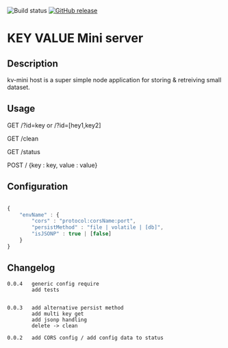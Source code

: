 ![Build status](https://travis-ci.org/Julien-laville/kv-mini-host.svg?branch=master)
[![GitHub release](https://img.shields.io/github/release/julien-laville/kv-mini-host.svg)]()
# KEY VALUE Mini server 

## Description

kv-mini host is a super simple node application for storing & retreiving small dataset.


## Usage

GET /?id=key or /?id=\[hey1,key2\]

GET /clean

GET /status

POST / {key : key, value : value}




## Configuration
```javascript

{
    "envName" : {
        "cors" : "protocol:corsName:port",
        "persistMethod" : "file | volatile | [db]",
        "isJSONP" : true | [false]
    }
}
```

## Changelog
    0.0.4   generic config require
            add tests
    

    0.0.3   add alternative persist method
            add multi key get
            add jsonp handling
            delete -> clean

    0.0.2   add CORS config / add config data to status
